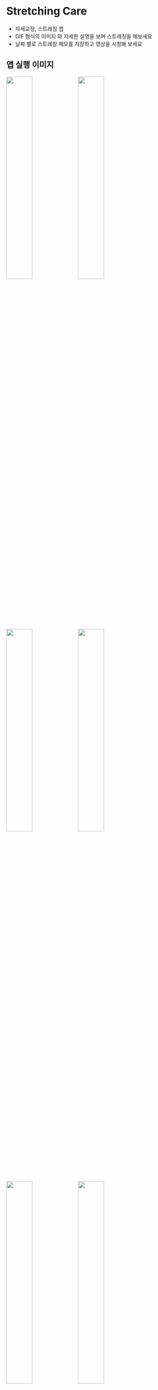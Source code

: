 # Stretching Care
-   자세교정, 스트레칭 앱
-   GIF 형식의 이미지 와 자세한 설명을 보며 스트레칭을 해보세요
-   날짜 별로 스트레칭 메모를 저장하고 영상을 시청해 보세요



<h2 id="3">앱 실행 이미지</h2>

<p float="left">  
<img width="37%" src="https://github.com/lchaaa/Stretching-Care/assets/117001092/13158aa8-a4a5-4716-8488-28641c703c8b">
<img width="37%" src="https://github.com/lchaaa/Stretching-Care/assets/117001092/5bc0bee9-f4a7-43e1-9636-a572fab27978">
</p>

<p float="left">  
<img width="37%" src="https://github.com/lchaaa/Stretching-Care/assets/117001092/6b44e6cb-60e5-476a-923b-4e37d43b49a4">
<img width="37%" src="https://github.com/lchaaa/Stretching-Care/assets/117001092/c42901e1-da79-49a4-bcfa-0ef0a8146ad5">
</p>

<p float="left">  
<img width="37%" src="https://github.com/lchaaa/Stretching-Care/assets/117001092/ef5040ff-c6ce-4dcc-a97c-2252b9a4454f">
<img width="37%" src="https://github.com/lchaaa/Stretching-Care/assets/117001092/5da0e481-6cf4-4227-9740-0fe0f9afd415">
</p>

<p float="left">  
<img width="37%" src="https://github.com/lchaaa/Stretching-Care/assets/117001092/38294703-b473-4655-ab8c-a66eddfa42d1  ">
<img width="37%" src="https://github.com/lchaaa/Stretching-Care/assets/117001092/67b56f57-03a2-44fe-a1af-40f3ff6699c4">
</p>

<p float="left">  
<img width="37%" src="https://github.com/lchaaa/Stretching-Care/assets/117001092/4b681c57-24bb-463a-bae0-291fa1b9503d">
<img width="37%" src="https://github.com/lchaaa/Stretching-Care/assets/117001092/ae34af5b-7950-4b3c-9ff5-cf0773c6810b">
</p>





